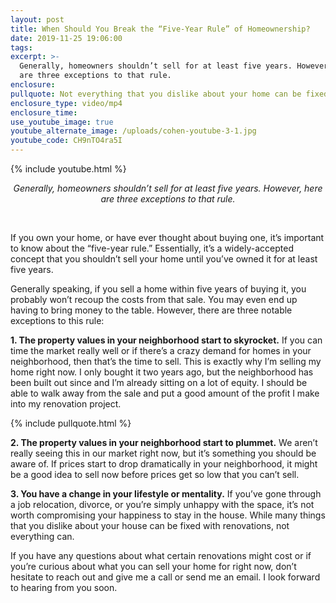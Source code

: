 ```yaml
---
layout: post
title: When Should You Break the “Five-Year Rule” of Homeownership?
date: 2019-11-25 19:06:00
tags:
excerpt: >-
  Generally, homeowners shouldn’t sell for at least five years. However, here
  are three exceptions to that rule.
enclosure:
pullquote: Not everything that you dislike about your home can be fixed with renovations.
enclosure_type: video/mp4
enclosure_time:
use_youtube_image: true
youtube_alternate_image: /uploads/cohen-youtube-3-1.jpg
youtube_code: CH9nTO4ra5I
---
```


{% include youtube.html %}

<center><em>Generally, homeowners shouldn&rsquo;t sell for at least five years. However, here are three exceptions to that rule.</em></center>

&nbsp;

If you own your home, or have ever thought about buying one, it’s important to know about the “five-year rule.” Essentially, it’s a widely-accepted concept that you shouldn’t sell your home until you’ve owned it for at least five years.

Generally speaking, if you sell a home within five years of buying it, you probably won’t recoup the costs from that sale. You may even end up having to bring money to the table. However, there are three notable exceptions to this rule:

**1\. The property values in your neighborhood start to skyrocket.** If you can time the market really well or if there’s a crazy demand for homes in your neighborhood, then that’s the time to sell. This is exactly why I’m selling my home right now. I only bought it two years ago, but the neighborhood has been built out since and I’m already sitting on a lot of equity. I should be able to walk away from the sale and put a good amount of the profit I make into my renovation project.

{% include pullquote.html %}

**2\. The property values in your neighborhood start to plummet.** We aren’t really seeing this in our market right now, but it’s something you should be aware of. If prices start to drop dramatically in your neighborhood, it might be a good idea to sell now before prices get so low that you can’t sell.

**3\. You have a change in your lifestyle or mentality.** If you’ve gone through a job relocation, divorce, or you’re simply unhappy with the space, it’s not worth compromising your happiness to stay in the house. While many things that you dislike about your house can be fixed with renovations, not everything can.

If you have any questions about what certain renovations might cost or if you’re curious about what you can sell your home for right now, don’t hesitate to reach out and give me a call or send me an email. I look forward to hearing from you soon.